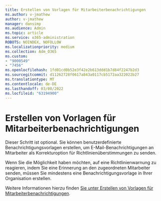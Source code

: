 ```yaml
---
title: Erstellen von Vorlagen für Mitarbeiterbenachrichtigungen
ms.author: v-jmathew
author: v-jmathew
manager: dansimp
ms.audience: Admin
ms.topic: article
ms.service: o365-administration
ROBOTS: NOINDEX, NOFOLLOW
ms.localizationpriority: medium
ms.collection: Adm_O365
ms.custom:
- "9000549"
- "7456"
ms.openlocfilehash: 1fd01cd0b52e3f42e2b613ddd1b7d84f2247b2d3
ms.sourcegitcommit: d11262728f0617a843a0117cb5172aa322022b27
ms.translationtype: MT
ms.contentlocale: de-DE
ms.lasthandoff: 03/08/2022
ms.locfileid: "63194900"
---
```

# <a name="create-employee-notice-templates"></a>Erstellen von Vorlagen für Mitarbeiterbenachrichtigungen

Dieser Schritt ist optional. Sie können benutzerdefinierte Benachrichtigungsvorlagen erstellen, um E-Mail-Benachrichtigungen an Mitarbeiter als Korrekturoption für Richtlinienüberstimmungen zu senden.

Wenn Sie die Möglichkeit haben möchten, auf eine Richtlinienwarnung zu reagieren, indem Sie eine Erinnerung an den zugeordneten Mitarbeiter senden, müssen Sie mindestens eine Benachrichtigungsvorlage in Ihrer Organisation erstellen.

Weitere Informationen hierzu finden [Sie unter Erstellen von Vorlagen für Mitarbeiterbenachrichtigungen](https://go.microsoft.com/fwlink/?linkid=2129080).
